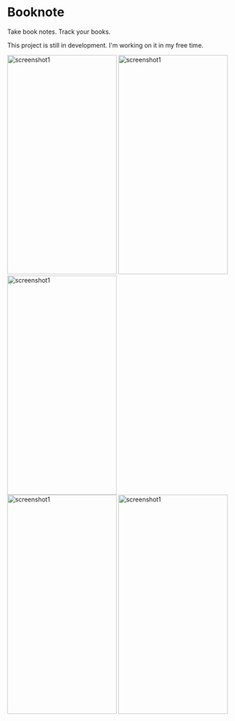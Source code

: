 # Booknote

Take book notes. Track your books.

This project is still in development. I'm working on it in my free time.

<img src="https://i.imgur.com/pBApX7B.jpg" alt="screenshot1" width="250" height="500"> <img src="https://i.imgur.com/VH5bbkS.png" alt="screenshot1" width="250" height="500"> <img src="https://i.imgur.com/XkQHDds.png" alt="screenshot1" width="250" height="500"> <br>
<img src="https://i.imgur.com/f7ddMhK.png" alt="screenshot1" width="250" height="500"> <img src="https://i.imgur.com/ZeiXpqL.png" alt="screenshot1" width="250" height="500">
